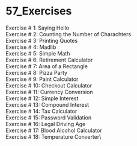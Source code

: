 # 57_Exercises

Exercise # 1: Saying Hello\
Exercise # 2: Counting the Number of Charachters\
Exercise # 3: Printing Quotes\
Exercise # 4: Madlib\
Exercise # 5: Simple Math\
Exercise # 6: Retirement Calculator\
Exercise # 7: Area of a Rectangle\
Exercise # 8: Pizza Party\
Exercise # 9: Paint Calculator\
Exercise # 10: Checkout Calculator\
Exercise # 11: Currency Conversion\
Exercise # 12: Simple Interest\
Exercise # 13: Compound Interest\
Exercise # 14: Tax Calculator\
Exercise # 15: Password Validation\
Exercise # 16: Legal Driving Age\
Exercise # 17: Blood Alcohol Calculator\
Exercise # 18: Temperature Converter\

